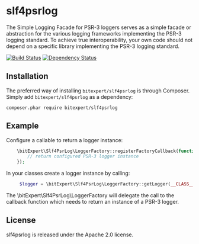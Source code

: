 # slf4psrlog
The Simple Logging Facade for PSR-3 loggers serves as a simple facade or abstraction for the various logging frameworks
implementing the PSR-3 logging standard. To achieve true interoperability, your own code should not depend on a specific
library implementing the PSR-3 logging standard.

[![Build Status](https://travis-ci.org/bitExpert/slf4psrlog.svg?branch=master)](https://travis-ci.org/bitExpert/slf4psrlog)
[![Dependency Status](https://www.versioneye.com/user/projects/57d9b5361b70a7003aae980c/badge.svg?style=flat-square)](https://www.versioneye.com/user/projects/57d9b5361b70a7003aae980c)

Installation
------------

The preferred way of installing `bitexpert/slf4psrlog` is through Composer. Simply add `bitexpert/slf4psrlog` as a 
dependency:

```
composer.phar require bitexpert/slf4psrlog
```

Example
-------

Configure a callable to return a logger instance:

```php
    \bitExpert\Slf4PsrLog\LoggerFactory::registerFactoryCallback(function($channel) {
        // return configured PSR-3 logger instance
    });
```

In your classes create a logger instance by calling:

```php
     $logger = \bitExpert\Slf4PsrLog\LoggerFactory::getLogger(__CLASS__);
```

The \bitExpert\Slf4PsrLog\LoggerFactory will delegate the call to the callback function which needs to return an instance
of a PSR-3 logger.

License
-------

slf4psrlog is released under the Apache 2.0 license.
